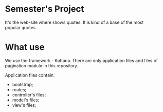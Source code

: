 Semester's Project
================
It's the web-site where shows quotes. It is kind of a base of the most popular quotes.


What use
================
We use the framework - Kohana.
There are only application files and files of pagination module in this repository.

Application files contain:
 * bootstrap;
 * routes;
 * controller's files;
 * model's files;
 * view's files;
